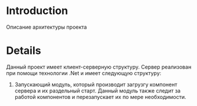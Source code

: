 # Introduction #
Описание архитектуры проекта
# Details #

Данный проект имеет клиент-серверную структуру. Сервер реализован при помощи технологии .Net и имеет следующую структуру:
  1. Запускающий модуль, который производит загрузгу компонент сервера и их раздельный старт. Данный модуль также следит за работой компонентов и перезапускает их по мере необходимости.
